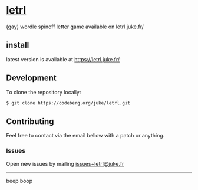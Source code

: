 # [letrl](https://codeberg.org/juke/letrl)
(gay) wordle spinoff letter game available on letrl.juke.fr/

## install

latest version is available at https://letrl.juke.fr/


## Development

To clone the repository locally:

```bash
$ git clone https://codeberg.org/juke/letrl.git
```

## Contributing

Feel free to contact via the email bellow with a patch or anything.

### Issues
Open new issues by mailing [issues+letrl@juke.fr](mailto:issues+letrl@juke.fr)

---
beep boop

